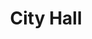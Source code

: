 ---
pid: PT376
title: City Hall
location_transcription: Lincoln Financial Field, Wells Fargo Center
zipcode: NJ08030
outside_phl: Gloucester City NJ
neighborhood: 
age: '60'
age_range: 60-69
instagram: 
image_file_name: PT_376.jpg
proposal_transcription: Detailed replica of City Hall to showcase the uniquely beautiful
  building to out of town visitors
topic: Architecture,History
topic_summary: 0, 0
type: Sculpture Statue
keywords_other: City Hall, Replica, Pride, Buildings
credit: David Parker
image_labels: 
twitter: 
facebook: 
permalink: "/monuments/pt376/"
layout: item-page
---